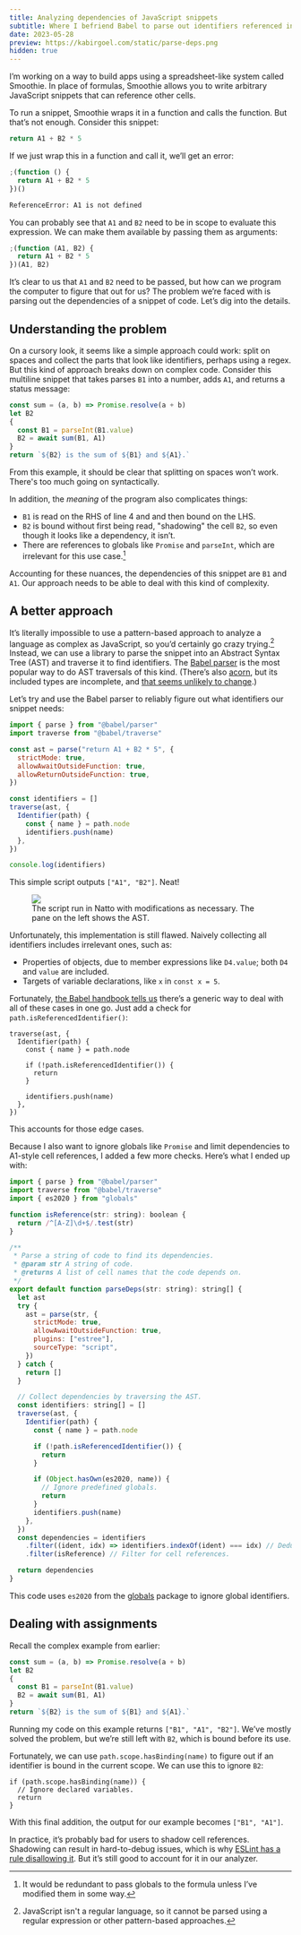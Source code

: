 ```yaml
---
title: Analyzing dependencies of JavaScript snippets
subtitle: Where I befriend Babel to parse out identifiers referenced in code.
date: 2023-05-28
preview: https://kabirgoel.com/static/parse-deps.png
hidden: true
---
```


I’m working on a way to build apps using a spreadsheet-like system called Smoothie. In place of formulas, Smoothie allows you to write arbitrary JavaScript snippets that can reference other cells.

To run a snippet, Smoothie wraps it in a function and calls the function. But that’s not enough. Consider this snippet:

```js
return A1 + B2 * 5
```

If we just wrap this in a function and call it, we’ll get an error:

```js
;(function () {
  return A1 + B2 * 5
})()
```

```txt
ReferenceError: A1 is not defined
```

You can probably see that `A1` and `B2` need to be in scope to evaluate this expression. We can make them available by passing them as arguments:

```js
;(function (A1, B2) {
  return A1 + B2 * 5
})(A1, B2)
```

It’s clear to us that `A1` and `B2` need to be passed, but how can we program the computer to figure that out for us? The problem we’re faced with is parsing out the dependencies of a snippet of code. Let’s dig into the details.

## Understanding the problem

On a cursory look, it seems like a simple approach could work: split on spaces and collect the parts that look like identifiers, perhaps using a regex. But this kind of approach breaks down on complex code. Consider this multiline snippet that takes parses `B1` into a number, adds `A1`, and returns a status message:

```js
const sum = (a, b) => Promise.resolve(a + b)
let B2
{
  const B1 = parseInt(B1.value)
  B2 = await sum(B1, A1)
}
return `${B2} is the sum of ${B1} and ${A1}.`
```

From this example, it should be clear that splitting on spaces won’t work. There's too much going on syntactically.

In addition, the _meaning_ of the program also complicates things:

- `B1` is read on the RHS of line 4 and and then bound on the LHS.
- `B2` is bound without first being read, "shadowing" the cell `B2`, so even though it looks like a dependency, it isn’t.
- There are references to globals like `Promise` and `parseInt`, which are irrelevant for this use case.[^redundantglobals]

Accounting for these nuances, the dependencies of this snippet are `B1` and `A1`. Our approach needs to be able to deal with this kind of complexity.

## A better approach

It’s literally impossible to use a pattern-based approach to analyze a language as complex as JavaScript, so you’d certainly go crazy trying.[^whynotpatterns] Instead, we can use a library to parse the snippet into an Abstract Syntax Tree (AST) and traverse it to find identifiers. The [Babel parser](https://babeljs.io/docs/babel-parser) is the most popular way to do AST traversals of this kind. (There’s also [acorn](https://github.com/acornjs/acorn), but its included types are incomplete, and [that seems unlikely to change](https://github.com/acornjs/acorn/issues/946).)

Let’s try and use the Babel parser to reliably figure out what identifiers our snippet needs:

```jsx
import { parse } from "@babel/parser"
import traverse from "@babel/traverse"

const ast = parse("return A1 + B2 * 5", {
  strictMode: true,
  allowAwaitOutsideFunction: true,
  allowReturnOutsideFunction: true,
})

const identifiers = []
traverse(ast, {
  Identifier(path) {
    const { name } = path.node
    identifiers.push(name)
  },
})

console.log(identifiers)
```

This simple script outputs `["A1", "B2"]`. Neat!

<figure>
    <img src="/static/parse-deps.png">
    <figcaption>The script run in Natto with modifications as necessary. The pane on the left shows the AST.</figcaption>
</figure>

Unfortunately, this implementation is still flawed. Naively collecting all identifiers includes irrelevant ones, such as:

- Properties of objects, due to member expressions like `D4.value`; both `D4` and `value` are included.
- Targets of variable declarations, like `x` in `const x = 5`.

Fortunately, [the Babel handbook tells us](https://github.com/jamiebuilds/babel-handbook/blob/master/translations/en/plugin-handbook.md#check-if-an-identifier-is-referenced) there’s a generic way to deal with all of these cases in one go. Just add a check for `path.isReferencedIdentifier()`:

```tsx
traverse(ast, {
  Identifier(path) {
    const { name } = path.node

    if (!path.isReferencedIdentifier()) {
      return
    }

    identifiers.push(name)
  },
})
```

This accounts for those edge cases.

Because I also want to ignore globals like `Promise` and limit dependencies to A1-style cell references, I added a few more checks. Here’s what I ended up with:

```jsx
import { parse } from "@babel/parser"
import traverse from "@babel/traverse"
import { es2020 } from "globals"

function isReference(str: string): boolean {
  return /^[A-Z]\d+$/.test(str)
}

/**
 * Parse a string of code to find its dependencies.
 * @param str A string of code.
 * @returns A list of cell names that the code depends on.
 */
export default function parseDeps(str: string): string[] {
  let ast
  try {
    ast = parse(str, {
      strictMode: true,
      allowAwaitOutsideFunction: true,
      plugins: ["estree"],
      sourceType: "script",
    })
  } catch {
    return []
  }

  // Collect dependencies by traversing the AST.
  const identifiers: string[] = []
  traverse(ast, {
    Identifier(path) {
      const { name } = path.node

      if (!path.isReferencedIdentifier()) {
        return
      }

      if (Object.hasOwn(es2020, name)) {
        // Ignore predefined globals.
        return
      }
      identifiers.push(name)
    },
  })
  const dependencies = identifiers
    .filter((ident, idx) => identifiers.indexOf(ident) === idx) // Deduplicate.
    .filter(isReference) // Filter for cell references.

  return dependencies
}
```

This code uses `es2020` from the [globals](https://npmjs.com/package/globals) package to ignore global identifiers.

## Dealing with assignments

Recall the complex example from earlier:

```jsx
const sum = (a, b) => Promise.resolve(a + b)
let B2
{
  const B1 = parseInt(B1.value)
  B2 = await sum(B1, A1)
}
return `${B2} is the sum of ${B1} and ${A1}.`
```

Running my code on this example returns `["B1", "A1", "B2"]`. We’ve mostly solved the problem, but we’re still left with `B2`, which is bound before its use.

Fortunately, we can use `path.scope.hasBinding(name)` to figure out if an identifier is bound in the current scope. We can use this to ignore `B2`:

```tsx
if (path.scope.hasBinding(name)) {
  // Ignore declared variables.
  return
}
```

With this final addition, the output for our example becomes `["B1", "A1"]`.

In practice, it’s probably bad for users to shadow cell references. Shadowing can result in hard-to-debug issues, which is why [ESLint has a rule disallowing it](https://eslint.org/docs/latest/rules/no-shadow). But it’s still good to account for it in our analyzer.

[^redundantglobals]: It would be redundant to pass globals to the formula unless I’ve modified them in some way.
[^whynotpatterns]: JavaScript isn't a regular language, so it cannot be parsed using a regular expression or other pattern-based approaches.
